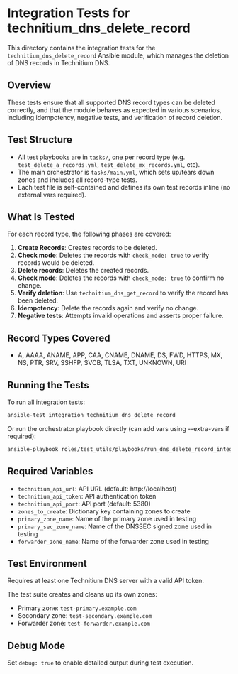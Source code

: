 
# Integration Tests for technitium_dns_delete_record

This directory contains the integration tests for the `technitium_dns_delete_record` Ansible module, which manages the deletion of DNS records in Technitium DNS.

## Overview

These tests ensure that all supported DNS record types can be deleted correctly, and that the module behaves as expected in various scenarios, including idempotency, negative tests, and verification of record deletion.

## Test Structure

- All test playbooks are in `tasks/`, one per record type (e.g. `test_delete_a_records.yml`, `test_delete_mx_records.yml`, etc).
- The main orchestrator is `tasks/main.yml`, which sets up/tears down zones and includes all record-type tests.
- Each test file is self-contained and defines its own test records inline (no external vars required).

## What Is Tested

For each record type, the following phases are covered:

1. **Create Records**: Creates records to be deleted.
2. **Check mode**: Deletes the records with `check_mode: true` to verify records would be deleted.
3. **Delete records**: Deletes the created records.
4. **Check mode**: Deletes the records with `check_mode: true` to confirm no change.
5. **Verify deletion**: Use `technitium_dns_get_record` to verify the record has been deleted.
6. **Idempotency**: Delete the records again and verify no change.
7. **Negative tests**: Attempts invalid operations and asserts proper failure.

## Record Types Covered

- A, AAAA, ANAME, APP, CAA, CNAME, DNAME, DS, FWD, HTTPS, MX, NS, PTR, SRV, SSHFP, SVCB, TLSA, TXT, UNKNOWN, URI

## Running the Tests

To run all integration tests:

```bash
ansible-test integration technitium_dns_delete_record
```

Or run the orchestrator playbook directly (can add vars using --extra-vars if required):

```bash
ansible-playbook roles/test_utils/playbooks/run_dns_delete_record_integration_test.yml
```

## Required Variables

- `technitium_api_url`: API URL (default: http://localhost)
- `technitium_api_token`: API authentication token
- `technitium_api_port`: API port (default: 5380)
- `zones_to_create`: Dictionary key containing zones to create
- `primary_zone_name`: Name of the primary zone used in testing
- `primary_sec_zone_name`: Name of the DNSSEC signed zone used in testing
- `forwarder_zone_name`: Name of the forwarder zone used in testing

## Test Environment

Requires at least one Technitium DNS server with a valid API token.

The test suite creates and cleans up its own zones:

- Primary zone: `test-primary.example.com`
- Secondary zone: `test-secondary.example.com`
- Forwarder zone: `test-forwarder.example.com`

## Debug Mode

Set `debug: true` to enable detailed output during test execution.
